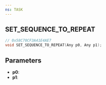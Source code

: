 ```yaml
---
ns: TASK
---
```

## SET_SEQUENCE_TO_REPEAT

```c
// 0x58C70CF3A41E4AE7
void SET_SEQUENCE_TO_REPEAT(Any p0, Any p1);
```

## Parameters
* **p0**:
* **p1**:
